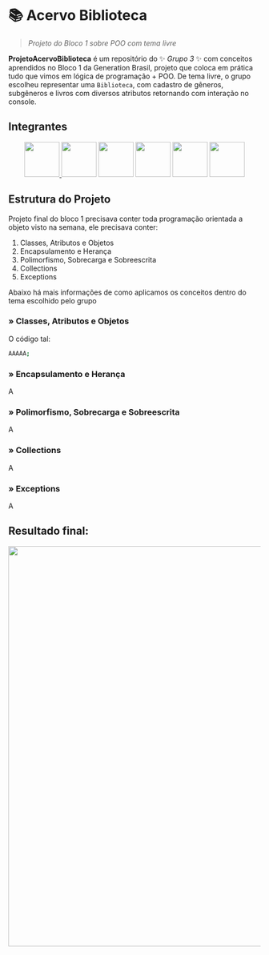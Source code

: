 # 📚 Acervo Biblioteca

>  *Projeto do Bloco 1 sobre POO com tema livre*


**ProjetoAcervoBiblioteca** é um repositório do ✨ _Grupo 3_ ✨ com conceitos aprendidos no Bloco 1 da Generation Brasil, 
projeto que coloca em prática tudo que vimos em lógica de programação + POO. De tema livre, o grupo escolheu representar uma `Biblioteca`, 
com cadastro de gêneros, subgêneros e livros com diversos atributos retornando com interação no console.

## Integrantes
<div align="center">
<a href="https://github.com/janagt" taget="_blank"><img src="https://github.com/janagt.png" width="70" height="70"/> <a href="https://github.com/EduardaMatias" taget="_blank"><img src="https://github.com/EduardaMatias.png" width="70" height="70"/></a>  <a href="https://github.com/GeordanFS" taget="_blank"><img src="https://github.com/GeordanFS.png" width="70" height="70"/></a>  <a href="https://github.com/nan1b" taget="_blank"><img src="https://github.com/nan1b.png" width="70" height="70"/></a>  <a href="https://github.com/rphaela" taget="_blank"><img src="https://github.com/rphaela.png" width="70" height="70"/></a>  <a href="https://github.com/PedroHenriquedp" taget="_blank"><img src="https://github.com/PedroHenriquedp.png" width="70" height="70"/></a> 
</div>

## Estrutura do Projeto

Projeto final do bloco 1 precisava conter toda programação orientada a objeto visto na semana, ele precisava conter:
1. Classes, Atributos e Objetos
2. Encapsulamento e Herança
3. Polimorfismo, Sobrecarga e Sobreescrita
4. Collections
5. Exceptions

Abaixo há mais informações de como aplicamos os conceitos dentro do tema escolhido pelo grupo

### » Classes, Atributos e Objetos
O código tal: 
```bash
AAAAA;
```

### » Encapsulamento e Herança
A

### » Polimorfismo, Sobrecarga e Sobreescrita
A

### » Collections
A

### » Exceptions
A

## Resultado final:
  <p align="center"><img width="800" height="auto" src="https://media0.giphy.com/media/bGMiUItyL6Y82tclfu/giphy.gif"/></p>
